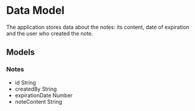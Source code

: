 # Data Model
The application stores data about the notes: its content, date of expiration and the user who created the note.

## Models
### Notes
* id String
* createdBy String
* expirationDate Number
* noteContent String
